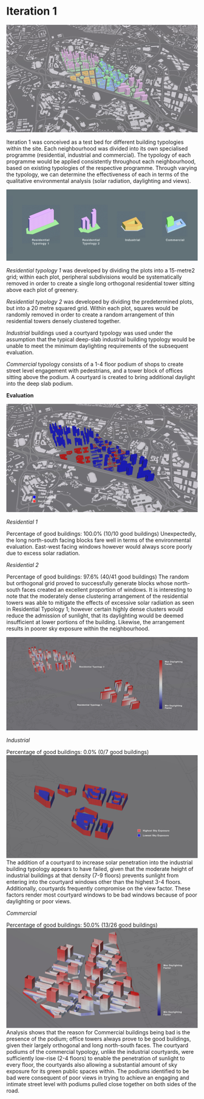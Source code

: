 
# Iteration 1

![Iteration 1 overview](./imgs/Iteration_1_overview.png)

Iteration 1 was conceived as a test bed for different building typologies within the site. Each neighbourhood was divided into its own specialised programme (residential, industrial and commercial). The typology of each programme would be applied consistently throughout each neighbourhood, based on existing typologies of the respective programme. Through varying the typology, we can determine the effectiveness of each in terms of the qualitative environmental analysis (solar radiation, daylighting and views). 


![Building Typologies](./imgs/combined_typologies_it1.jpg)

_Residential typology 1_ was developed by dividing the plots into a 15-metre2 grid; within each plot, peripheral subdivisions would be systematically removed in order to create a single long orthogonal residential tower sitting above each plot of greenery. 

_Residential typology 2_ was developed by dividing the predetermined plots, but into a 20 metre squared grid. Within each plot, squares would be randomly removed in order to create a random arrangement of thin residential towers densely clustered together. 

_Industrial_ buildings used a courtyard typology was used under the assumption that the typical deep-slab industrial building typology would be unable to meet the minimum daylighting requirements of the subsequent evaluation.

_Commercial_ typology consists of a 1-4 floor podium of shops to create street level engagement with pedestrians, and a tower block of offices sitting above the podium. A courtyard is created to bring additional daylight into the deep slab podium.

__Evaluation__

![gd bldg eval](./imgs/Good_building_evaluation.jpg)

_Residential 1_

Percentage of good buildings: 100.0% (10/10 good buildings)
Unexpectedly, the long north-south facing blocks fare well in terms of the environmental evaluation. East-west facing windows however would always score poorly due to excess solar radiation. 

_Residential 2_

Percentage of good buildings: 97.6% (40/41 good buildings)
The random but orthogonal grid proved to successfully generate blocks whose north-south faces created an excellent proportion of windows. It is interesting to note that the moderately dense clustering arrangement of the residential towers was able to mitigate the effects of excessive solar radiation as seen in Residential Typology 1; however certain highly dense clusters would reduce the admission of sunlight, that its daylighting would be deemed insufficient at lower portions of the building. Likewise, the arrangement results in poorer sky exposure within the neighbourhood.

![gd bldg eval](./imgs/daylighting_analysis_it1_resi.jpg)


_Industrial_

Percentage of good buildings: 0.0% (0/7 good buildings)
![good window industrial](./imgs/good_windows_it1_industrial.jpg)
The addition of a courtyard to increase solar penetration into the industrial building typology appears to have failed, given that the moderate height of industrial buildings at that density (7-9 floors) prevents sunlight from entering into the courtyard windows other than the highest 3-4 floors. Additionally, courtyards frequently compromise on the view factor. These factors render most courtyard windows to be bad windows because of poor daylighting or poor views.

_Commercial_

Percentage of good buildings: 50.0% (13/26 good buildings)
![daylighting comm](./imgs/daylighting_analysis_it1_commercial.jpg)
Analysis shows that the reason for Commercial buildings being bad is the presence of the podium; office towers always prove to be good buildings, given their largely orthogonal and long north-south faces. The courtyard podiums of the commercial typology, unlike the industrial courtyards, were sufficiently low-rise (2-4 floors) to enable the penetration of sunlight to every floor, the courtyards also allowing a substantial amount of sky exposure for its green public spaces within. The podiums identified to be bad were consequent of poor views in trying to achieve an engaging and intimate street level with podiums pulled close together on both sides of the road.
